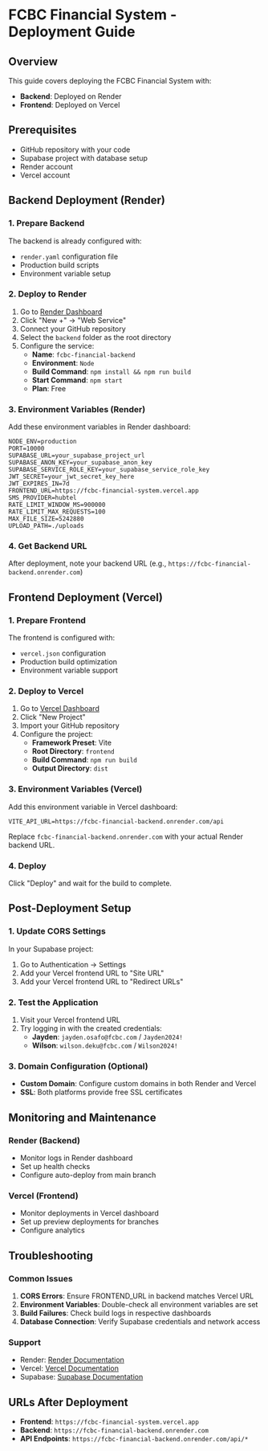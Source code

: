 # FCBC Financial System - Deployment Guide

## Overview
This guide covers deploying the FCBC Financial System with:
- **Backend**: Deployed on Render
- **Frontend**: Deployed on Vercel

## Prerequisites
- GitHub repository with your code
- Supabase project with database setup
- Render account
- Vercel account

## Backend Deployment (Render)

### 1. Prepare Backend
The backend is already configured with:
- `render.yaml` configuration file
- Production build scripts
- Environment variable setup

### 2. Deploy to Render
1. Go to [Render Dashboard](https://dashboard.render.com)
2. Click "New +" → "Web Service"
3. Connect your GitHub repository
4. Select the `backend` folder as the root directory
5. Configure the service:
   - **Name**: `fcbc-financial-backend`
   - **Environment**: `Node`
   - **Build Command**: `npm install && npm run build`
   - **Start Command**: `npm start`
   - **Plan**: Free

### 3. Environment Variables (Render)
Add these environment variables in Render dashboard:

```
NODE_ENV=production
PORT=10000
SUPABASE_URL=your_supabase_project_url
SUPABASE_ANON_KEY=your_supabase_anon_key
SUPABASE_SERVICE_ROLE_KEY=your_supabase_service_role_key
JWT_SECRET=your_jwt_secret_key_here
JWT_EXPIRES_IN=7d
FRONTEND_URL=https://fcbc-financial-system.vercel.app
SMS_PROVIDER=hubtel
RATE_LIMIT_WINDOW_MS=900000
RATE_LIMIT_MAX_REQUESTS=100
MAX_FILE_SIZE=5242880
UPLOAD_PATH=./uploads
```

### 4. Get Backend URL
After deployment, note your backend URL (e.g., `https://fcbc-financial-backend.onrender.com`)

## Frontend Deployment (Vercel)

### 1. Prepare Frontend
The frontend is configured with:
- `vercel.json` configuration
- Production build optimization
- Environment variable support

### 2. Deploy to Vercel
1. Go to [Vercel Dashboard](https://vercel.com/dashboard)
2. Click "New Project"
3. Import your GitHub repository
4. Configure the project:
   - **Framework Preset**: Vite
   - **Root Directory**: `frontend`
   - **Build Command**: `npm run build`
   - **Output Directory**: `dist`

### 3. Environment Variables (Vercel)
Add this environment variable in Vercel dashboard:

```
VITE_API_URL=https://fcbc-financial-backend.onrender.com/api
```

Replace `fcbc-financial-backend.onrender.com` with your actual Render backend URL.

### 4. Deploy
Click "Deploy" and wait for the build to complete.

## Post-Deployment Setup

### 1. Update CORS Settings
In your Supabase project:
1. Go to Authentication → Settings
2. Add your Vercel frontend URL to "Site URL"
3. Add your Vercel frontend URL to "Redirect URLs"

### 2. Test the Application
1. Visit your Vercel frontend URL
2. Try logging in with the created credentials:
   - **Jayden**: `jayden.osafo@fcbc.com` / `Jayden2024!`
   - **Wilson**: `wilson.deku@fcbc.com` / `Wilson2024!`

### 3. Domain Configuration (Optional)
- **Custom Domain**: Configure custom domains in both Render and Vercel
- **SSL**: Both platforms provide free SSL certificates

## Monitoring and Maintenance

### Render (Backend)
- Monitor logs in Render dashboard
- Set up health checks
- Configure auto-deploy from main branch

### Vercel (Frontend)
- Monitor deployments in Vercel dashboard
- Set up preview deployments for branches
- Configure analytics

## Troubleshooting

### Common Issues
1. **CORS Errors**: Ensure FRONTEND_URL in backend matches Vercel URL
2. **Environment Variables**: Double-check all environment variables are set
3. **Build Failures**: Check build logs in respective dashboards
4. **Database Connection**: Verify Supabase credentials and network access

### Support
- Render: [Render Documentation](https://render.com/docs)
- Vercel: [Vercel Documentation](https://vercel.com/docs)
- Supabase: [Supabase Documentation](https://supabase.com/docs)

## URLs After Deployment
- **Frontend**: `https://fcbc-financial-system.vercel.app`
- **Backend**: `https://fcbc-financial-backend.onrender.com`
- **API Endpoints**: `https://fcbc-financial-backend.onrender.com/api/*`
